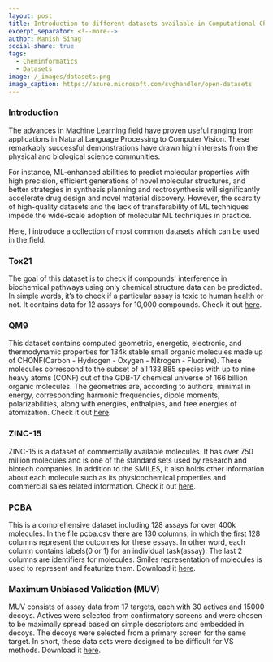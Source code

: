 ```yaml
---
layout: post
title: Introduction to different datasets available in Computational Chemistry
excerpt_separator: <!--more-->
author: Manish Sihag
social-share: true
tags:
  - Cheminformatics
  - Datasets
image: /_images/datasets.png
image_caption: https://azure.microsoft.com/svghandler/open-datasets
---
```


### Introduction
The advances in Machine Learning field have proven useful ranging from applications in Natural Language Processing to Computer Vision. These remarkably successful demonstrations have drawn high interests from the physical and biological science communities.

<!--more-->

For instance, ML-enhanced abilities to predict molecular properties with high precision, efficient generations of novel molecular structures, and better strategies in synthesis planning and rectrosynthesis will significantly accelerate drug design and novel material discovery. However, the scarcity of high-quality datasets and the lack of transferability of ML techniques impede the wide-scale adoption of molecular ML techniques in practice.

Here, I introduce a collection of most common datasets which can be used in the field.

### Tox21
The goal of this dataset is to check if compounds' interference in biochemical pathways using only chemical structure data can be predicted. In simple words, it’s to check if a particular assay is toxic to human health or not. It contains data for 12 assays for 10,000 compounds. Check it out <a target="_blank" href="https://tripod.nih.gov/tox21/challenge/data.jsp">here</a>.

### QM9
This dataset contains computed geometric, energetic, electronic, and thermodynamic properties for 134k stable small organic molecules made up of CHONF(Carbon - Hydrogen - Oxygen - Nitrogen - Fluorine). These molecules correspond to the subset of all 133,885 species with up to nine heavy atoms (CONF) out of the GDB-17 chemical universe of 166 billion organic molecules. The geometries are, according to authors, minimal in energy, corresponding harmonic frequencies, dipole moments, polarizabilities, along with energies, enthalpies, and free energies of atomization. Check it out <a target="_blank" href="http://quantum-machine.org/datasets/">here</a>.

### ZINC-15
ZINC-15 is a dataset of commercially available molecules. It has over 750 million molecules and is one of the standard sets used by research and biotech companies. In addition to the SMILES, it also holds other information about each molecule such as its physicochemical properties and commercial sales related information. Check it out <a target="_blank" href="http://zinc15.docking.org">here</a>.

### PCBA
This is a comprehensive dataset including 128 assays for over 400k molecules. In the file pcba.csv there are 130 columns, in which the first 128 columns represent the outcomes for these essays. In other word, each column contains labels(0 or 1) for an individual task(assay). The last 2 columns are identifiers for molecules. Smiles representation of molecules is used to represent and featurize them. Download it <a target="_blank" href="https://raw.githubusercontent.com/deepchem/deepchem/master/datasets/pcba.csv.gz">here</a>.

### Maximum Unbiased Validation (MUV)
MUV consists of assay data from 17 targets, each with 30 actives and 15000 decoys. Actives were selected from confirmatory screens and were chosen to be maximally
spread based on simple descriptors and embedded in decoys. The decoys were selected from a primary screen for the same target. In short, these data sets were designed to be difficult for VS methods. Download it <a target="_blank" href="https://s3-us-west-1.amazonaws.com/deepchem.io/datasets/muv.csv.gz">here</a>.
